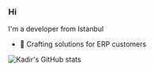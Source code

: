 ### Hi
I'm a developer from Istanbul
- 🚀 Crafting solutions for ERP customers

![Kadir's GitHub stats](https://github-readme-stats.vercel.app/api?username=kadiryilmaz&show_icons=true&theme=radical)
